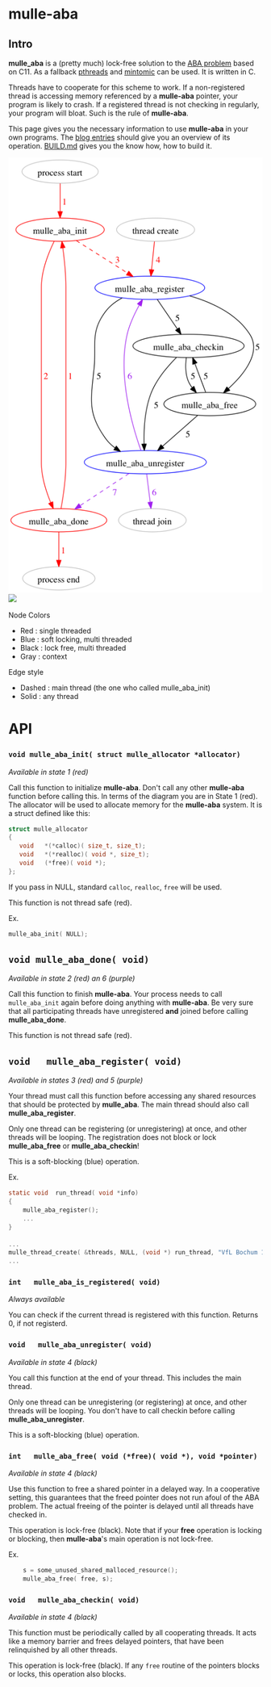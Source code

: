 
# mulle-aba

## Intro

**mulle_aba** is a (pretty much) lock-free solution to the [ABA problem](https://en.wikipedia.org/wiki/ABA_problem) 
based on C11. As a fallback [pthreads](https://en.wikipedia.org/wiki/POSIX_Threads)
and [mintomic](https://mintomic.github.io/) can be used. It is written in C.

Threads have to cooperate for this scheme to work. If a non-registered thread is 
accessing memory referenced by a **mulle-aba** pointer, your program is likely 
to crash. If a registered thread is not checking in regularly, your program 
will bloat. Such is the rule of **mulle-aba**.

This page gives you the necessary information to use **mulle-aba** in your own 
programs. The [blog entries](//www.mulle-kybernetik.com/weblog/2015/mulle_aba_release.html) 
should give you an overview of its operation. [BUILD.md](BUILD.md) gives you
the know how, how to build it.

![](dox/process-thread.png)
![](raw/master/dox/process-thread.png)

Node Colors

* Red   : single threaded
* Blue  : soft locking, multi threaded
* Black : lock free, multi threaded
* Gray  : context

Edge style

* Dashed : main thread (the one who called mulle_aba_init)
* Solid  : any thread

# API

### `void mulle_aba_init( struct mulle_allocator *allocator)`

*Available in state 1 (red)*

Call this function to initialize **mulle-aba**. Don't call any other 
**mulle-aba** function before calling this. In terms of the diagram you are in 
State 1 (red). The allocator will be used to allocate memory for the 
**mulle-aba** system. It is a struct defined like this:

```c
struct mulle_allocator
{
   void   *(*calloc)( size_t, size_t);
   void   *(*realloc)( void *, size_t);
   void   (*free)( void *);
};
```

If you pass in NULL, standard `calloc`, `realloc`, `free` will be used.

This function is not thread safe (red).

Ex.

```c
mulle_aba_init( NULL);
```


## `void mulle_aba_done( void)`

*Available in state 2 (red) an 6 (purple)*

Call this function to finish **mulle-aba**. Your process needs to call 
`mulle_aba_init` again before doing anything with **mulle-aba**. Be very sure 
that all participating threads have unregistered **and** joined before calling 
**mulle_aba_done**.

This function is not thread safe (red).


## `void   mulle_aba_register( void)`

*Available in states 3 (red) and 5 (purple)*

Your thread must call this function before accessing any shared resources that 
should be protected by **mulle_aba**. The main thread should also call  
**mulle_aba_register**.

Only one thread can be registering (or unregistering) at once, and other threads 
will be looping. The registration does not block or lock **mulle_aba_free** 
or **mulle_aba_checkin**!

This is a soft-blocking (blue) operation.

Ex.

```c
static void  run_thread( void *info)
{
    mulle_aba_register();
    ...
}

...
mulle_thread_create( &threads, NULL, (void *) run_thread, "VfL Bochum 1848");
...
```


### `int   mulle_aba_is_registered( void)`

*Always available*

You can check if the current thread is registered with this function.
Returns 0, if not registerd.



### `void   mulle_aba_unregister( void)`

*Available in state 4 (black)*

You call this function at the end of your thread. This includes the main thread.

Only one thread can be unregistering (or registering) at once, and other threads 
will be looping. You don't have to call checkin before calling 
**mulle_aba_unregister**.

This is a soft-blocking (blue) operation. 


### `int   mulle_aba_free( void (*free)( void *), void *pointer)`

*Available in state 4 (black)*

Use this function to free a shared pointer in a delayed way. In a cooperative 
setting, this guarantees that the freed pointer does not run afoul of the ABA 
problem. The actual freeing of the pointer is delayed until all threads have 
checked in.

This operation is lock-free (black). Note that if your **free** operation is 
locking or blocking, then **mulle-aba**'s main operation is not lock-free.

Ex.

```c
    s = some_unused_shared_malloced_resource();
    mulle_aba_free( free, s);
```



### `void   mulle_aba_checkin( void)`

*Available in state 4 (black)*

This function must be periodically called by all cooperating threads. It acts 
like a memory barrier and frees delayed pointers, that have been relinquished 
by all other threads.

This operation is lock-free (black). If any `free` routine of the pointers 
blocks or locks, this operation also blocks.
